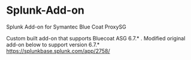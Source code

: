 # Splunk-Add-on
Splunk Add-on for Symantec Blue Coat ProxySG

Custom built add-on that supports Bluecoat ASG 6.7.* .
Modified original add-on below to support version 6.7.*
https://splunkbase.splunk.com/app/2758/

